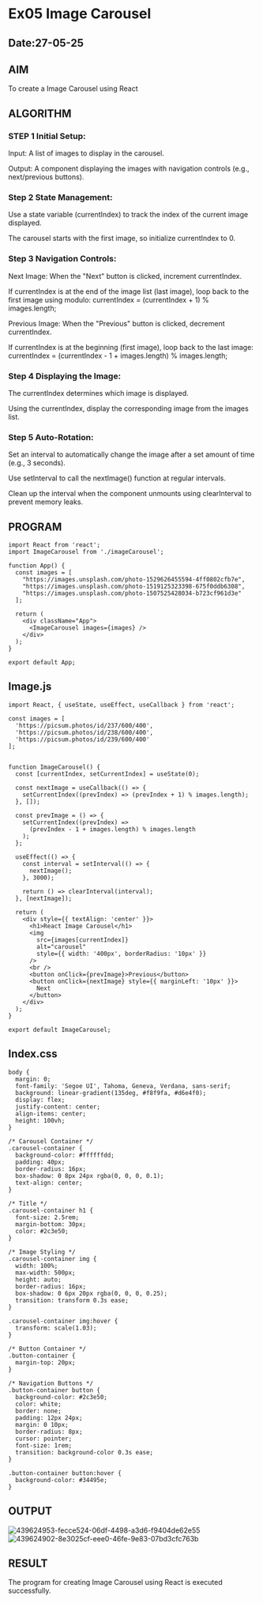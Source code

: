# Ex05 Image Carousel
## Date:27-05-25

## AIM
To create a Image Carousel using React 

## ALGORITHM
### STEP 1 Initial Setup:
Input: A list of images to display in the carousel.

Output: A component displaying the images with navigation controls (e.g., next/previous buttons).

### Step 2 State Management:
Use a state variable (currentIndex) to track the index of the current image displayed.

The carousel starts with the first image, so initialize currentIndex to 0.

### Step 3 Navigation Controls:
Next Image: When the "Next" button is clicked, increment currentIndex.

If currentIndex is at the end of the image list (last image), loop back to the first image using modulo:
currentIndex = (currentIndex + 1) % images.length;

Previous Image: When the "Previous" button is clicked, decrement currentIndex.

If currentIndex is at the beginning (first image), loop back to the last image:
currentIndex = (currentIndex - 1 + images.length) % images.length;

### Step 4 Displaying the Image:
The currentIndex determines which image is displayed.

Using the currentIndex, display the corresponding image from the images list.

### Step 5 Auto-Rotation:
Set an interval to automatically change the image after a set amount of time (e.g., 3 seconds).

Use setInterval to call the nextImage() function at regular intervals.

Clean up the interval when the component unmounts using clearInterval to prevent memory leaks.

## PROGRAM
```
import React from 'react';
import ImageCarousel from './imageCarousel';

function App() {
  const images = [
    "https://images.unsplash.com/photo-1529626455594-4ff0802cfb7e",
    "https://images.unsplash.com/photo-1519125323398-675f0ddb6308",
    "https://images.unsplash.com/photo-1507525428034-b723cf961d3e"
  ];

  return (
    <div className="App">
      <ImageCarousel images={images} />
    </div>
  );
}

export default App;
```
## Image.js
```
import React, { useState, useEffect, useCallback } from 'react';

const images = [
  'https://picsum.photos/id/237/600/400',
  'https://picsum.photos/id/238/600/400',
  'https://picsum.photos/id/239/600/400'
];


function ImageCarousel() {
  const [currentIndex, setCurrentIndex] = useState(0);

  const nextImage = useCallback(() => {
    setCurrentIndex((prevIndex) => (prevIndex + 1) % images.length);
  }, []);

  const prevImage = () => {
    setCurrentIndex((prevIndex) =>
      (prevIndex - 1 + images.length) % images.length
    );
  };

  useEffect(() => {
    const interval = setInterval(() => {
      nextImage();
    }, 3000);

    return () => clearInterval(interval);
  }, [nextImage]);

  return (
    <div style={{ textAlign: 'center' }}>
      <h1>React Image Carousel</h1>
      <img
        src={images[currentIndex]}
        alt="carousel"
        style={{ width: '400px', borderRadius: '10px' }}
      />
      <br />
      <button onClick={prevImage}>Previous</button>
      <button onClick={nextImage} style={{ marginLeft: '10px' }}>
        Next
      </button>
    </div>
  );
}

export default ImageCarousel;
```
## Index.css
```
body {
  margin: 0;
  font-family: 'Segoe UI', Tahoma, Geneva, Verdana, sans-serif;
  background: linear-gradient(135deg, #f8f9fa, #d6e4f0);
  display: flex;
  justify-content: center;
  align-items: center;
  height: 100vh;
}

/* Carousel Container */
.carousel-container {
  background-color: #ffffffdd;
  padding: 40px;
  border-radius: 16px;
  box-shadow: 0 8px 24px rgba(0, 0, 0, 0.1);
  text-align: center;
}

/* Title */
.carousel-container h1 {
  font-size: 2.5rem;
  margin-bottom: 30px;
  color: #2c3e50;
}

/* Image Styling */
.carousel-container img {
  width: 100%;
  max-width: 500px;
  height: auto;
  border-radius: 16px;
  box-shadow: 0 6px 20px rgba(0, 0, 0, 0.25);
  transition: transform 0.3s ease;
}

.carousel-container img:hover {
  transform: scale(1.03);
}

/* Button Container */
.button-container {
  margin-top: 20px;
}

/* Navigation Buttons */
.button-container button {
  background-color: #2c3e50;
  color: white;
  border: none;
  padding: 12px 24px;
  margin: 0 10px;
  border-radius: 8px;
  cursor: pointer;
  font-size: 1rem;
  transition: background-color 0.3s ease;
}

.button-container button:hover {
  background-color: #34495e;
}
```


## OUTPUT
![439624953-fecce524-06df-4498-a3d6-f9404de62e55](https://github.com/user-attachments/assets/2d90de16-ab94-438c-90cd-cc94e5be4be2)
![439624902-8e3025cf-eee0-46fe-9e83-07bd3cfc763b](https://github.com/user-attachments/assets/1f29ad51-013c-4d41-b935-a6bb11b1c200)


## RESULT
The program for creating Image Carousel using React is executed successfully.
